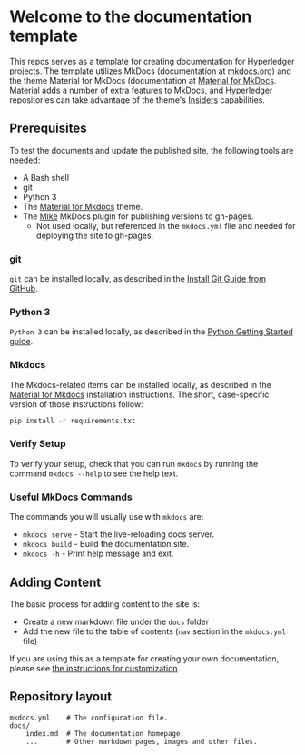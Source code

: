 # Welcome to the documentation template

This repos serves as a template for creating documentation for Hyperledger projects. The template utilizes MkDocs (documentation at [mkdocs.org](https://www.mkdocs.org)) and the theme Material for MkDocs (documentation at [Material for MkDocs](https://squidfunk.github.io/mkdocs-material/). Material adds a number of extra features to MkDocs, and Hyperledger repositories can take advantage of the theme's [Insiders](https://squidfunk.github.io/mkdocs-material/insiders/) capabilities.

[Material for MkDocs]: https://squidfunk.github.io/mkdocs-material/
[Mike]: https://github.com/jimporter/mike

## Prerequisites

To test the documents and update the published site, the following tools are needed:

- A Bash shell
- git
- Python 3
- The [Material for Mkdocs] theme.
- The [Mike] MkDocs plugin for publishing versions to gh-pages.
  - Not used locally, but referenced in the `mkdocs.yml` file and needed for
    deploying the site to gh-pages.

### git
`git` can be installed locally, as described in the [Install Git Guide from GitHub](https://github.com/git-guides/install-git).

### Python 3
`Python 3` can be installed locally, as described in the [Python Getting Started guide](https://www.python.org/about/gettingstarted/).

### Mkdocs

The Mkdocs-related items can be installed locally, as described in the [Material
for Mkdocs] installation instructions. The short, case-specific version of those
instructions follow:

```bash
pip install -r requirements.txt
```

### Verify Setup

To verify your setup, check that you can run `mkdocs` by running the command `mkdocs --help` to see the help text.

### Useful MkDocs Commands

The commands you will usually use with `mkdocs` are:

* `mkdocs serve` - Start the live-reloading docs server.
* `mkdocs build` - Build the documentation site.
* `mkdocs -h` - Print help message and exit.

## Adding Content

The basic process for adding content to the site is:

- Create a new markdown file under the `docs` folder
- Add the new file to the table of contents (`nav` section in the `mkdocs.yml` file)

If you are using this as a template for creating your own documentation, please see [the instructions for customization](./docs/index.md).

## Repository layout

    mkdocs.yml    # The configuration file.
    docs/
        index.md  # The documentation homepage.
        ...       # Other markdown pages, images and other files.
